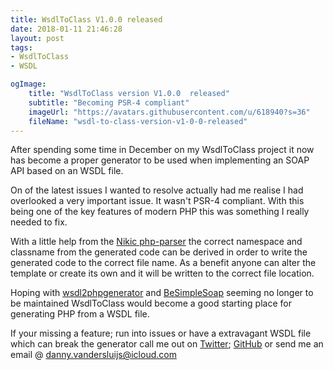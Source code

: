```yaml
---
title: WsdlToClass V1.0.0 released
date: 2018-01-11 21:46:28
layout: post
tags: 
- WsdlToClass
- WSDL

ogImage:
    title: "WsdlToClass version V1.0.0  released"
    subtitle: "Becoming PSR-4 compliant"
    imageUrl: "https://avatars.githubusercontent.com/u/618940?s=36"
    fileName: "wsdl-to-class-version-v1-0-0-released"
---
```

After spending some time in December on my WsdlToClass project it now has become a proper generator to be used when implementing an SOAP API based on an WSDL file.

On of the latest issues I wanted to resolve actually had me realise I had overlooked a very important issue. It wasn't PSR-4 compliant. With this being one of the key features of modern PHP this was something I really needed to fix.

With a little help from the [Nikic php-parser](https://github.com/nikic/PHP-Parser) the correct namespace and classname from the generated code can be derived in order to write the generated code to the correct file name. As a benefit anyone can alter the template or create its own and it will be written to the correct file location.

Hoping with [wsdl2phpgenerator](https://github.com/wsdl2phpgenerator/wsdl2phpgenerator) and [BeSimpleSoap](https://github.com/BeSimple/BeSimpleSoap/issues) seeming no longer to be maintained WsdlToClass would become a good starting place for generating PHP from a WSDL file.

If your missing a feature; run into issues or have a extravagant WSDL file which can break the generator call me out on [Twitter](https://twitter.com/EchteDanny); [GitHub](https://github.com/DannyvdSluijs/WsdlToClass) or send me an email @ [danny.vandersluijs@icloud.com](mailto:danny.vandersluijs@icloud.com)